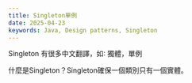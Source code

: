 ```yaml
---
title: Singleton單例
date: 2025-04-23
keywords: Java, Design patterns, Singleton
---
```

Singleton 有很多中文翻譯，如∶ 獨體，單例

什麼是Singleton？Singleton確保一個類別只有一個實體。

